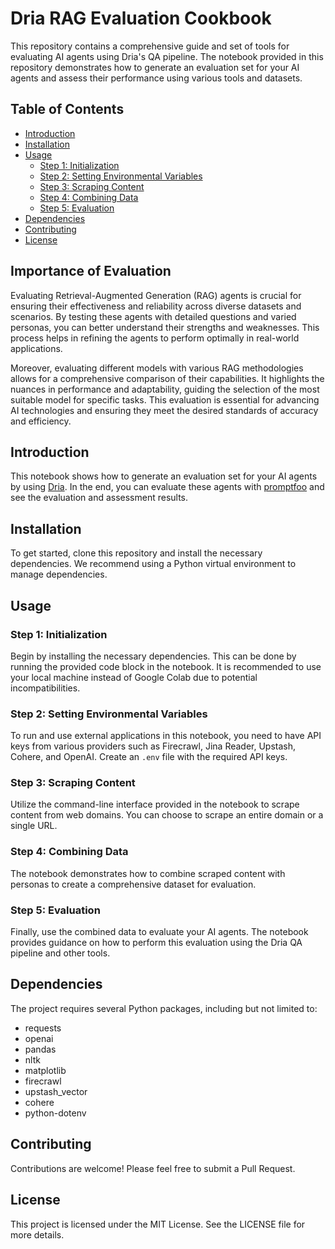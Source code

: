 # Dria RAG Evaluation Cookbook

This repository contains a comprehensive guide and set of tools for evaluating AI agents using Dria's QA pipeline. The notebook provided in this repository demonstrates how to generate an evaluation set for your AI agents and assess their performance using various tools and datasets.

## Table of Contents
- [Introduction](#introduction)
- [Installation](#installation)
- [Usage](#usage)
  - [Step 1: Initialization](#step-1-initialization)
  - [Step 2: Setting Environmental Variables](#step-2-setting-environmental-variables)
  - [Step 3: Scraping Content](#step-3-scraping-content)
  - [Step 4: Combining Data](#step-4-combining-data)
  - [Step 5: Evaluation](#step-5-evaluation)
- [Dependencies](#dependencies)
- [Contributing](#contributing)
- [License](#license)

## Importance of Evaluation

Evaluating Retrieval-Augmented Generation (RAG) agents is crucial for ensuring their effectiveness and reliability across diverse datasets and scenarios. By testing these agents with detailed questions and varied personas, you can better understand their strengths and weaknesses. This process helps in refining the agents to perform optimally in real-world applications.

Moreover, evaluating different models with various RAG methodologies allows for a comprehensive comparison of their capabilities. It highlights the nuances in performance and adaptability, guiding the selection of the most suitable model for specific tasks. This evaluation is essential for advancing AI technologies and ensuring they meet the desired standards of accuracy and efficiency.


## Introduction

This notebook shows how to generate an evaluation set for your AI agents by using [Dria](https://docs.dria.co/). In the end, you can evaluate these agents with [promptfoo](https://www.promptfoo.dev/) and see the evaluation and assessment results.

## Installation

To get started, clone this repository and install the necessary dependencies. We recommend using a Python virtual environment to manage dependencies.

## Usage

### Step 1: Initialization

Begin by installing the necessary dependencies. This can be done by running the provided code block in the notebook. It is recommended to use your local machine instead of Google Colab due to potential incompatibilities.

### Step 2: Setting Environmental Variables

To run and use external applications in this notebook, you need to have API keys from various providers such as Firecrawl, Jina Reader, Upstash, Cohere, and OpenAI. Create an `.env` file with the required API keys.

### Step 3: Scraping Content

Utilize the command-line interface provided in the notebook to scrape content from web domains. You can choose to scrape an entire domain or a single URL.

### Step 4: Combining Data

The notebook demonstrates how to combine scraped content with personas to create a comprehensive dataset for evaluation.

### Step 5: Evaluation

Finally, use the combined data to evaluate your AI agents. The notebook provides guidance on how to perform this evaluation using the Dria QA pipeline and other tools.

## Dependencies

The project requires several Python packages, including but not limited to:
- requests
- openai
- pandas
- nltk
- matplotlib
- firecrawl
- upstash_vector
- cohere
- python-dotenv

## Contributing

Contributions are welcome! Please feel free to submit a Pull Request.

## License

This project is licensed under the MIT License. See the LICENSE file for more details.


